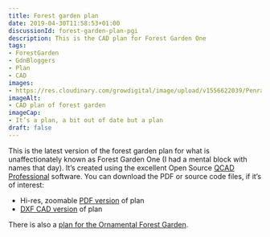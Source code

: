 ```yaml
---
title: Forest garden plan
date: 2019-04-30T11:58:53+01:00
discussionId: forest-garden-plan-pgi
description: This is the CAD plan for Forest Garden One
tags: 
- ForestGarden
- GdnBloggers
- Plan
- CAD
images: 
- https://res.cloudinary.com/growdigital/image/upload/v1556622039/Penralltgeri_Isaf_0.44.jpg
imageAlt: 
- CAD plan of forest garden
imageCap:
- It’s a plan, a bit out of date but a plan
draft: false
---
```


This is the latest version of the forest garden plan for what is unaffectionately known as Forest Garden One (I had a mental block with names that day). It’s created using the excellent Open Source [QCAD Professional](https://www.qcad.org/en/online-shop) software. You can download the PDF or source code files, if it’s of interest:

* Hi-res, zoomable [PDF version](https://res.cloudinary.com/growdigital/image/upload/v1556622039/Penralltgeri_Isaf_0.44.pdf) of plan
* [DXF CAD version](https://res.cloudinary.com/growdigital/raw/upload/v1556622039/Penralltgeri_Isaf_0.44.dxf) of plan

There is also a [plan for the Ornamental Forest Garden](/blog/forest-garden-plan-ofg/).
